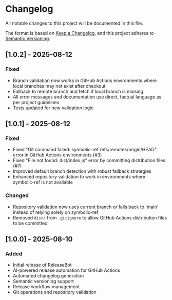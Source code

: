 # Changelog

All notable changes to this project will be documented in this file.

The format is based on [Keep a Changelog](https://keepachangelog.com/en/1.0.0/),
and this project adheres to [Semantic Versioning](https://semver.org/spec/v2.0.0.html).

## [1.0.2] - 2025-08-12

### Fixed
- Branch validation now works in GitHub Actions environments where local branches may not exist after checkout
- Fallback to remote branch and fetch if local branch is missing
- All error messages and documentation use direct, factual language as per project guidelines
- Tests updated for new validation logic

## [1.0.1] - 2025-08-12

### Fixed
- Fixed "Git command failed: symbolic-ref refs/remotes/origin/HEAD" error in GitHub Actions environments (#3)
- Fixed "File not found: dist/index.js" error by committing distribution files (#7)
- Improved default branch detection with robust fallback strategies
- Enhanced repository validation to work in environments where symbolic-ref is not available

### Changed
- Repository validation now uses current branch or falls back to 'main' instead of relying solely on symbolic-ref
- Removed `dist/` from `.gitignore` to allow GitHub Actions distribution files to be committed

## [1.0.0] - 2025-08-10

### Added
- Initial release of ReleaseBot
- AI-powered release automation for GitHub Actions
- Automated changelog generation
- Semantic versioning support
- Release workflow management
- Git operations and repository validation
